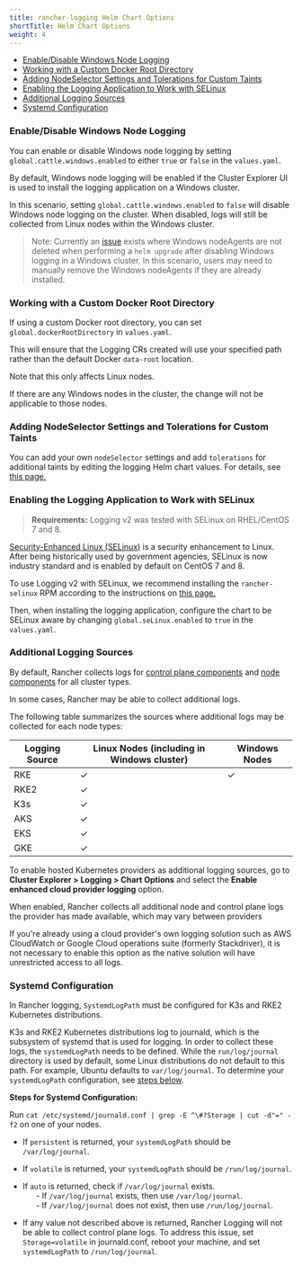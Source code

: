 ```yaml
---
title: rancher-logging Helm Chart Options
shortTitle: Helm Chart Options
weight: 4
---
```


- [Enable/Disable Windows Node Logging](#enable-disable-windows-node-logging)
- [Working with a Custom Docker Root Directory](#working-with-a-custom-docker-root-directory)
- [Adding NodeSelector Settings and Tolerations for Custom Taints](#adding-nodeselector-settings-and-tolerations-for-custom-taints)
- [Enabling the Logging Application to Work with SELinux](#enabling-the-logging-application-to-work-with-selinux)
- [Additional Logging Sources](#additional-logging-sources)
- [Systemd Configuration](#systemd-configuration)

### Enable/Disable Windows Node Logging

You can enable or disable Windows node logging by setting `global.cattle.windows.enabled` to either `true` or `false` in the `values.yaml`.

By default, Windows node logging will be enabled if the Cluster Explorer UI is used to install the logging application on a Windows cluster.

In this scenario, setting `global.cattle.windows.enabled` to `false` will disable Windows node logging on the cluster.
When disabled, logs will still be collected from Linux nodes within the Windows cluster.

> Note: Currently an [issue](https://github.com/rancher/rancher/issues/32325) exists where Windows nodeAgents are not deleted when performing a `helm upgrade` after disabling Windows logging in a Windows cluster. In this scenario, users may need to manually remove the Windows nodeAgents if they are already installed.

### Working with a Custom Docker Root Directory

If using a custom Docker root directory, you can set `global.dockerRootDirectory` in `values.yaml`.

This will ensure that the Logging CRs created will use your specified path rather than the default Docker `data-root` location.

Note that this only affects Linux nodes.

If there are any Windows nodes in the cluster, the change will not be applicable to those nodes.

### Adding NodeSelector Settings and Tolerations for Custom Taints

You can add your own `nodeSelector` settings and add `tolerations` for additional taints by editing the logging Helm chart values. For details, see [this page.](../taints-tolerations)

### Enabling the Logging Application to Work with SELinux

> **Requirements:** Logging v2 was tested with SELinux on RHEL/CentOS 7 and 8.

[Security-Enhanced Linux (SELinux)](https://en.wikipedia.org/wiki/Security-Enhanced_Linux) is a security enhancement to Linux. After being historically used by government agencies, SELinux is now industry standard and is enabled by default on CentOS 7 and 8.

To use Logging v2 with SELinux, we recommend installing the `rancher-selinux` RPM according to the instructions on [this page.]({{<baseurl>}}/rancher/v2.6/en/security/selinux/#installing-the-rancher-selinux-rpm)

Then, when installing the logging application, configure the chart to be SELinux aware by changing `global.seLinux.enabled` to `true` in the `values.yaml`.

### Additional Logging Sources

By default, Rancher collects logs for [control plane components](https://kubernetes.io/docs/concepts/overview/components/#control-plane-components) and [node components](https://kubernetes.io/docs/concepts/overview/components/#node-components) for all cluster types.

In some cases, Rancher may be able to collect additional logs.

The following table summarizes the sources where additional logs may be collected for each node types:

| Logging Source | Linux Nodes (including in Windows cluster) | Windows Nodes |
| --- | --- | ---|
| RKE | ✓ | ✓ |
| RKE2 | ✓ | |
| K3s | ✓ | |
| AKS | ✓ | |
| EKS | ✓ | |
| GKE | ✓ | |

To enable hosted Kubernetes providers as additional logging sources, go to **Cluster Explorer > Logging > Chart Options** and select the **Enable enhanced cloud provider logging** option.

When enabled, Rancher collects all additional node and control plane logs the provider has made available, which may vary between providers

If you're already using a cloud provider's own logging solution such as AWS CloudWatch or Google Cloud operations suite (formerly Stackdriver), it is not necessary to enable this option as the native solution will have unrestricted access to all logs.

### Systemd Configuration

In Rancher logging, `SystemdLogPath` must be configured for K3s and RKE2 Kubernetes distributions. 

K3s and RKE2 Kubernetes distributions log to journald, which is the subsystem of systemd that is used for logging. In order to collect these logs, the `systemdLogPath` needs to be defined. While the `run/log/journal` directory is used by default, some Linux distributions do not default to this path. For example, Ubuntu defaults to `var/log/journal`. To determine your `systemdLogPath` configuration, see [steps below](#Steps-for-Systemd-Configuration).

**Steps for Systemd Configuration:** <br />

 Run  `cat /etc/systemd/journald.conf | grep -E ^\#?Storage | cut -d"=" -f2` on one of your nodes.

* If `persistent` is returned, your `systemdLogPath` should be `/var/log/journal`.
* If `volatile` is returned, your `systemdLogPath` should be `/run/log/journal`. 
* If `auto` is returned, check if `/var/log/journal` exists. <br />
&nbsp;&nbsp;&nbsp;&nbsp;&nbsp; - If `/var/log/journal` exists, then use `/var/log/journal`. <br />
&nbsp;&nbsp;&nbsp;&nbsp;&nbsp; - If `/var/log/journal` does not exist, then use `/run/log/journal`. 

* If any value not described above is returned, Rancher Logging will not be able to collect control plane logs. To address this issue, set `Storage=volatile` in  journald.conf, reboot your machine, and set `systemdLogPath` to `/run/log/journal`.